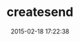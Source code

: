 ---
layout: post
title:  "createsend"
repo:   "campaignmonitor/createsend-ruby"
date:   2015-02-18 17:22:38
gemurl: http://campaignmonitor.github.io/createsend-ruby/
---